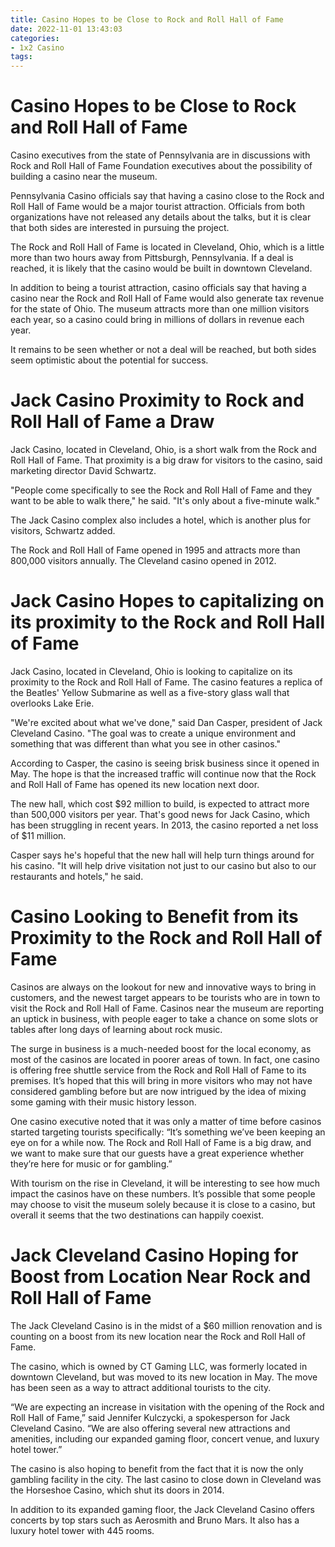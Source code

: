 ```yaml
---
title: Casino Hopes to be Close to Rock and Roll Hall of Fame 
date: 2022-11-01 13:43:03
categories:
- 1x2 Casino
tags:
---
```



#  Casino Hopes to be Close to Rock and Roll Hall of Fame 

Casino executives from the state of Pennsylvania are in discussions with Rock and Roll Hall of Fame Foundation executives about the possibility of building a casino near the museum.

Pennsylvania Casino officials say that having a casino close to the Rock and Roll Hall of Fame would be a major tourist attraction. Officials from both organizations have not released any details about the talks, but it is clear that both sides are interested in pursuing the project.

The Rock and Roll Hall of Fame is located in Cleveland, Ohio, which is a little more than two hours away from Pittsburgh, Pennsylvania. If a deal is reached, it is likely that the casino would be built in downtown Cleveland.

In addition to being a tourist attraction, casino officials say that having a casino near the Rock and Roll Hall of Fame would also generate tax revenue for the state of Ohio. The museum attracts more than one million visitors each year, so a casino could bring in millions of dollars in revenue each year.

It remains to be seen whether or not a deal will be reached, but both sides seem optimistic about the potential for success.

#  Jack Casino Proximity to Rock and Roll Hall of Fame a Draw 

Jack Casino, located in Cleveland, Ohio, is a short walk from the Rock and Roll Hall of Fame. That proximity is a big draw for visitors to the casino, said marketing director David Schwartz.

"People come specifically to see the Rock and Roll Hall of Fame and they want to be able to walk there," he said. "It's only about a five-minute walk."

The Jack Casino complex also includes a hotel, which is another plus for visitors, Schwartz added.

The Rock and Roll Hall of Fame opened in 1995 and attracts more than 800,000 visitors annually. The Cleveland casino opened in 2012.

#  Jack Casino Hopes to capitalizing on its proximity to the Rock and Roll Hall of Fame 

 Jack Casino, located in Cleveland, Ohio is looking to capitalize on its proximity to the Rock and Roll Hall of Fame. The casino features a replica of the Beatles' Yellow Submarine as well as a five-story glass wall that overlooks Lake Erie.

"We're excited about what we've done," said Dan Casper, president of Jack Cleveland Casino. "The goal was to create a unique environment and something that was different than what you see in other casinos."

According to Casper, the casino is seeing brisk business since it opened in May. The hope is that the increased traffic will continue now that the Rock and Roll Hall of Fame has opened its new location next door.

The new hall, which cost $92 million to build, is expected to attract more than 500,000 visitors per year. That's good news for Jack Casino, which has been struggling in recent years. In 2013, the casino reported a net loss of $11 million.

Casper says he's hopeful that the new hall will help turn things around for his casino. "It will help drive visitation not just to our casino but also to our restaurants and hotels," he said.

#  Casino Looking to Benefit from its Proximity to the Rock and Roll Hall of Fame 

Casinos are always on the lookout for new and innovative ways to bring in customers, and the newest target appears to be tourists who are in town to visit the Rock and Roll Hall of Fame. Casinos near the museum are reporting an uptick in business, with people eager to take a chance on some slots or tables after long days of learning about rock music.

The surge in business is a much-needed boost for the local economy, as most of the casinos are located in poorer areas of town. In fact, one casino is offering free shuttle service from the Rock and Roll Hall of Fame to its premises. It’s hoped that this will bring in more visitors who may not have considered gambling before but are now intrigued by the idea of mixing some gaming with their music history lesson.

One casino executive noted that it was only a matter of time before casinos started targeting tourists specifically: “It’s something we’ve been keeping an eye on for a while now. The Rock and Roll Hall of Fame is a big draw, and we want to make sure that our guests have a great experience whether they’re here for music or for gambling.”

With tourism on the rise in Cleveland, it will be interesting to see how much impact the casinos have on these numbers. It’s possible that some people may choose to visit the museum solely because it is close to a casino, but overall it seems that the two destinations can happily coexist.

#  Jack Cleveland Casino Hoping for Boost from Location Near Rock and Roll Hall of Fame

The Jack Cleveland Casino is in the midst of a $60 million renovation and is counting on a boost from its new location near the Rock and Roll Hall of Fame.

The casino, which is owned by CT Gaming LLC, was formerly located in downtown Cleveland, but was moved to its new location in May. The move has been seen as a way to attract additional tourists to the city.

“We are expecting an increase in visitation with the opening of the Rock and Roll Hall of Fame,” said Jennifer Kulczycki, a spokesperson for Jack Cleveland Casino. “We are also offering several new attractions and amenities, including our expanded gaming floor, concert venue, and luxury hotel tower.”

The casino is also hoping to benefit from the fact that it is now the only gambling facility in the city. The last casino to close down in Cleveland was the Horseshoe Casino, which shut its doors in 2014.

In addition to its expanded gaming floor, the Jack Cleveland Casino offers concerts by top stars such as Aerosmith and Bruno Mars. It also has a luxury hotel tower with 445 rooms.